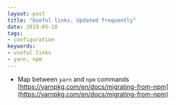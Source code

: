 ```yaml
---
layout: post
title: "Useful links. Updated frequently"
date: 2019-05-18
tags:
- configuration
keywords:
- useful links
- yarn, npm
---
```


- Map between `yarn` and `npm` commands
[https://yarnpkg.com/en/docs/migrating-from-npm](https://yarnpkg.com/en/docs/migrating-from-npm)